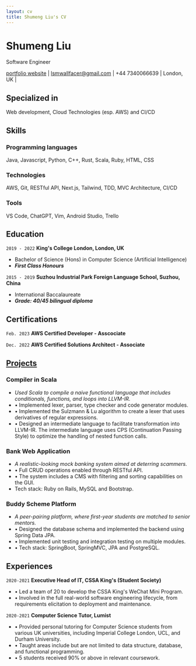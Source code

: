 ```yaml
---
layout: cv
title: Shumeng Liu's CV
---
```

# Shumeng Liu
Software Engineer

<div id="webaddress">
<a href="https://www.shuyunthewf.com">portfolio website</a> | 
<a href="lsmwallfacer@gmail.com">lsmwallfacer@gmail.com</a> | 
<span>+44 7340066639</span> | 
<span>London, UK</span> | 
</div>

## Specialized in

Web development, Cloud Technologies (esp. AWS) and CI/CD

## Skills
### Programming languages
Java, Javascript, Python, C++, Rust, Scala, Ruby, HTML, CSS
### Technologies
AWS, Git, RESTful API, Next.js, Tailwind, TDD, MVC Architecture, CI/CD
### Tools
VS Code, ChatGPT, Vim, Android Studio, Trello

## Education

`2019 - 2022`
__King's College London, London, UK__
- Bachelor of Science (Hons) in Computer Science (Artificial Intelligence)
- _**First Class Honours**_

`2015 - 2019`
__Suzhou Industrial Park Foreign Language School, Suzhou, China__
- International Baccalaureate
- _**Grade: 40/45 bilingual diploma**_ 

## Certifications
`Feb. 2023`
__AWS Certified Developer - Asscociate__

`Dec. 2022`
__AWS Certified Solutions Architect - Associate__

## [Projects](https://www.shuyunthewf.com/projects)

### Compiler in Scala
- *Used Scala to compile a naive functional language that includes conditionals, functions, and loops into LLVM-IR.*
- &bull; Implemented lexer, parser, type checker and code generator modules.
- &bull; Implemented the Sulzmann & Lu algorithm to create a lexer that uses derivatives of regular expressions.
- &bull; Designed an intermediate language to facilitate transformation into LLVM-IR. The intermediate language uses CPS (Continuation Passing Style) to optimize the handling of nested function calls.

### Bank Web Application
- *A realistic-looking mock banking system aimed at deterring scammers.*
- &bull; Full CRUD operations enabled through RESTful API.
- &bull; The system includes a CMS with filtering and sorting capabilities on the GUI.
- Tech stack: Ruby on Rails, MySQL and Bootstrap.

### Buddy Scheme Platform
- *A peer-pairing platform, where first-year students are matched to senior mentors.* 
- &bull; Designed the database schema and implemented the backend using Spring Data JPA.
- &bull; Implemented unit testing and integration testing on multiple modules.
- &bull; Tech stack: SpringBoot, SpringMVC, JPA and PostgreSQL.

## Experiences
`2020-2021`
__Executive Head of IT, CSSA King's (Student Society)__
- &bull; Led a team of 20 to develop the CSSA King's WeChat Mini Program.
- &bull; Involved in the full real-world software engineering lifecycle, from requirements elicitation to deployment and maintenance.

`2020-2021`
__Computer Science Tutor, Lumist__
- &bull; Provided personal tutoring for Computer Science students from various UK universities, including Imperial College London, UCL, and Durham University.
- &bull; Taught areas include but are not limited to data structure, database, and functional programming.
- &bull; 5 students received 90% or above in relevant coursework.
